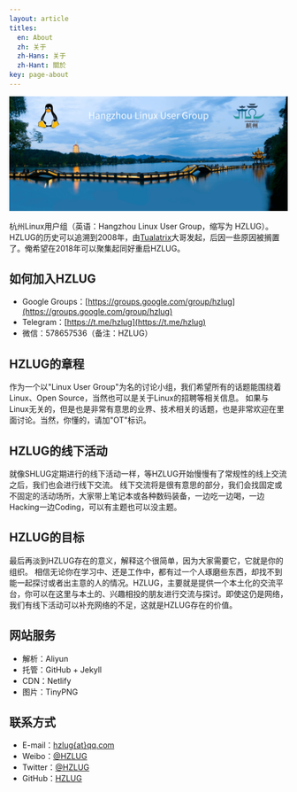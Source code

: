 ```yaml
---
layout: article
titles:
  en: About
  zh: 关于
  zh-Hans: 关于
  zh-Hant: 關於
key: page-about
---
```


![](/assets/hzlug.png)

杭州Linux用户组（英语：Hangzhou Linux User Group，缩写为 HZLUG）。HZLUG的历史可以追溯到2008年，由[Tualatrix](https://imtx.me/)大哥发起，后因一些原因被搁置了。俺希望在2018年可以聚集起同好重启HZLUG。

## 如何加入HZLUG

- Google Groups：[https://groups.google.com/group/hzlug](https://groups.google.com/group/hzlug)
- Telegram：[https://t.me/hzlug](https://t.me/hzlug)
- 微信：578657536（备注：HZLUG）

## HZLUG的章程

作为一个以"Linux User Group"为名的讨论小组，我们希望所有的话题能围绕着Linux、Open Source，当然也可以是关于Linux的招聘等相关信息。
如果与Linux无关的，但是也是非常有意思的业界、技术相关的话题，也是非常欢迎在里面讨论。当然，你懂的，请加"OT"标识。

## HZLUG的线下活动

就像SHLUG定期进行的线下活动一样，等HZLUG开始慢慢有了常规性的线上交流之后，我们也会进行线下交流。
线下交流将是很有意思的部分，我们会找固定或不固定的活动场所，大家带上笔记本或各种数码装备，一边吃一边喝，一边Hacking一边Coding，可以有主题也可以没主题。

## HZLUG的目标

最后再淡到HZLUG存在的意义，解释这个很简单，因为大家需要它，它就是你的组织。
相信无论你在学习中、还是工作中，都有过一个人琢磨些东西，却找不到能一起探讨或者出主意的人的情况。HZLUG，主要就是提供一个本土化的交流平台，你可以在这里与本土的、兴趣相投的朋友进行交流与探讨。即使这仍是网络，我们有线下活动可以补充网络的不足，这就是HZLUG存在的价值。

## 网站服务

- 解析：Aliyun
- 托管：GitHub + Jekyll
- CDN：Netlify
- 图片：TinyPNG

## 联系方式

- E-mail：[hzlug{at}qq.com](mailto:hzlug@qq.com)
- Weibo：[@HZLUG](https://weibo.com/hzlug)
- Twitter：[@HZLUG](https://twitter.com/hangzhoulug)
- GitHub：[HZLUG](https://github.com/hzlug)